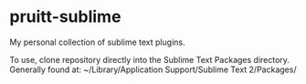 pruitt-sublime
==============

My personal collection of sublime text plugins.

To use, clone repository directly into the Sublime Text Packages directory.
Generally found at:
    ~/Library/Application Support/Sublime Text 2/Packages/
